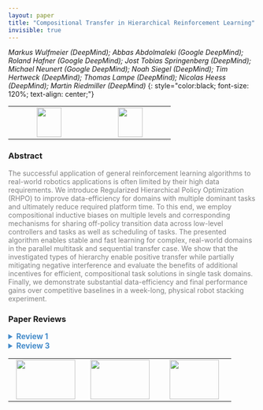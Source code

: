 ```yaml
---
layout: paper
title: "Compositional Transfer in Hierarchical Reinforcement Learning"
invisible: true
---
```

*Markus Wulfmeier (DeepMind); Abbas Abdolmaleki (Google DeepMind); Roland Hafner (Google DeepMind); Jost Tobias Springenberg (DeepMind); Michael Neunert (Google DeepMind); Noah Siegel (DeepMind); Tim Hertweck (DeepMind); Thomas Lampe (DeepMind); Nicolas Heess (DeepMind); Martin Riedmiller (DeepMind)*
{: style="color:black; font-size: 120%; text-align: center;"}

<table width="30%"> <tr>
<td style="width: 20%; text-align: center;"><a href="http://www.roboticsproceedings.org/rss16/p054.pdf"><img src="{{ site.baseurl }}/images/paper_link.png"
width = "50"  height = "60"/> </a> </td>

<td style="width: 20%; text-align: center;"><a href="https://sites.google.com/corp/view/rhpo"><img src="{{ site.baseurl }}/images/website_link.png"
width = "50"  height = "60"/> </a> </td>

</tr></table>

### Abstract
<html><p style="color:gray; font-size: 100%; text-align: justified;">
The successful application of general reinforcement learning algorithms to real-world robotics applications is often limited by their high data requirements. We introduce Regularized Hierarchical Policy Optimization (RHPO) to improve data-efficiency for domains with multiple dominant tasks and ultimately reduce required platform time. To this end, we employ compositional inductive biases on multiple levels and corresponding mechanisms for sharing off-policy transition data across low-level controllers and tasks as well as scheduling of tasks. The presented algorithm enables stable and fast learning for complex, real-world domains in the parallel multitask and sequential transfer case. We show that the investigated types of hierarchy enable positive transfer while partially mitigating negative interference and evaluate the benefits of additional incentives for efficient, compositional task solutions in single task domains. Finally, we demonstrate substantial data-efficiency and final performance gains over competitive baselines in a week-long, physical robot stacking experiment. 
</p></html>

### Paper Reviews
<details><summary style="font-size:110%; color:#438BCA; cursor: pointer;"><b> Review 1</b></summary>
<p style="color:gray; font-size: 100%; text-align: justified; white-space: pre-line">
The authors propose an interesting approach to HRL and present a well-thought out approach to the problem of compositionally learning skills and their sequencing. The preliminary and methods sections are well-written and descriptive of the approach and extensive simulation and ablation studies are done. The approach is promising and I look forward to future iterations of it.

Regarding the technical content of the paper, I have two comments that may improve the paper if addressed. First, the authors acknowledge that the number of components have to be specified externally and demonstrate robustness in the appendix. However, the tasks studied and tested on are all within distribution and I wonder how well the approach would work for out of distribution tasks or variations. For example, if the block sizes were to change or their physical properties altered, or if the task was to make pyramids instead of a vertical stack, or to balance a block on its edge as its side rests on another block, how well would the sub-policies learned generalize?

Second, the approach’s sample-efficiency is clearly demonstrated when significant sequential sub-tasks are required to achieve a specific over-all task (see Fig. 3 Fig. 4 lower panels). I am curious why the authors did not choose to benchmark their approaches against the 3 citations below rather than the monolithic SAC or SAC-Independent. Comparing policies with additional information (existence and number of components) to those without would expect to yield performance increases (which is great); however, it would not necessarily demonstrate state-of-the-art results. I understand that implementing other people’s work may prove a significant challenge, but it would be great if it were possible to see the relative performance of the approaches. I am also curious, in the cases were the policies do not asymptote to the same expected return, is the optimal solution actually found, or a refactoring/change of components may yield a better policy with higher expected return?

@inproceedings{kulkarni2016hierarchical,
  title={Hierarchical deep reinforcement learning: Integrating temporal abstraction and intrinsic motivation},
  author={Kulkarni, Tejas D and Narasimhan, Karthik and Saeedi, Ardavan and Tenenbaum, Josh},
  booktitle={Advances in neural information processing systems},
  pages={3675--3683},
  year={2016}
}

@inproceedings{vezhnevets2017feudal,
  title={Feudal networks for hierarchical reinforcement learning},
  author={Vezhnevets, Alexander Sasha and Osindero, Simon and Schaul, Tom and Heess, Nicolas and Jaderberg, Max and Silver, David and Kavukcuoglu, Koray},
  booktitle={Proceedings of the 34th International Conference on Machine Learning-Volume 70},
  pages={3540--3549},
  year={2017},
  organization={JMLR. org}
}

@inproceedings{nachum2018data,
  title={Data-efficient hierarchical reinforcement learning},
  author={Nachum, Ofir and Gu, Shixiang Shane and Lee, Honglak and Levine, Sergey},
  booktitle={Advances in Neural Information Processing Systems},
  pages={3303--3313},
  year={2018}
}
</p> </details>

<details><summary style="font-size:110%; color:#438BCA; cursor: pointer;"><b> Review 3</b></summary>
<p style="color:gray; font-size: 100%; text-align: justified; white-space: pre-line">
This paper proposes a way to train a hierarchical policy with compositional structure from off-policy data and in a multi-task setting.
The proposed structure factorizes the policy into a high-level one, which depends on the task index and determines a discrete option, and a low-level one, which is conditioned on high-level options but independent of tasks.
To make training amenable, the paper proposes to first estimate a non-parametric policy as an intermediate goal from off-policy data (SAC-U learning), and then perform EM update to fit the target policy towards this goal.
Both stages adopt trust-region-like constraints to regularize policy update for a robust optimization. 
The results, experimenting with piling and cleaning blocks in both simulation and real world, demonstrate the effectiveness of proposed compositional hierarchy and policy shift constraints.

The clarity of the paper is okay. The authors are trying to condensate many things to respect the page limit, with referring to many previous works and a lengthy appendix.
I don't have much experience about specific techniques that are used as building blocks. Hence I didn't feel this is an easy read but was still able to get the main messages. 

The topic of improving data efficiency in robot learning is important and the idea of composing/transferring modular sub-task skills is not ground-breaking novel.
However, the algorithm is developed with many practical considerations, such as allowing for off-policy data, flexible policy form, trust-region constraints and fewer asynchronous actors. These make a potential for the algorithm to be used as a standard framework.
The experiments are thorough to me, especially the one-week long real robot experiment. The reviewer also appreciates the experiment details and assessment about the regularization sensitivity, which facilitate reproduction for ones having sufficient hardware. 

I roughly checked the derivations in the paper and appendix. Looked all right to me.

It is not clear for me to see the point made in introduction (Page 1, 4th parag): "(3) switching between the execution of policies for different tasks within a single episode leads to effective exploration". There seems no related discussion about the exploration effectiveness in the experiment section. 

The results on multitask learning and composing low-level policies to solve new task show different difficulty levels of sub-tasks. It would be great that the authors could discuss the potential of conducting non-uniform task sampling, e.g. in the context of curriculum learning.

Also, reporting statistics with 3 runs concerned me a little bit. I would suggest trying 5 or 10 random seeds, at least for the simulation experiments. 

Other minor issues:

1. Annotations in Fig. 2 and Appendix Fig. 10 & 11 are hardly readable.

2. Appendix, Page 1, last parag, "where \mathcal{D}...": should be \mathcal{T}.


</p> </details>

<table width="100%"><tr><td style="width: 30%; text-align: center;"><a href="{{ site.baseurl }}/program/papers/53"> <img src="{{ site.baseurl }}/images/previous_icon.png" width = "120"  height = "80"/> </a> </td>

<td style="width: 30%; text-align: center;"><a href="{{ site.baseurl }}/program/papers"> <img src="{{ site.baseurl }}/images/overview_icon.png" width = "120"  height = "80"/> </a> </td> 

<td style="width: 30%; text-align: center;"><a href="{{ site.baseurl }}/program/papers/55"> <img src="{{ site.baseurl }}/images/next_icon.png" width = "100"  height = "80"/> </a> </td> 

</tr></table>

